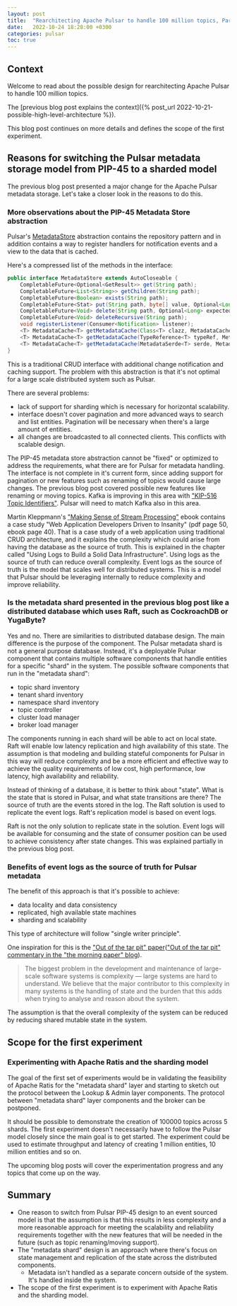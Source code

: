 ```yaml
---
layout: post
title:  "Rearchitecting Apache Pulsar to handle 100 million topics, Part 2"
date:   2022-10-24 18:28:00 +0300
categories: pulsar
toc: true
---
```


## Context

Welcome to read about the possible design for rearchitecting Apache Pulsar to handle 100 million topics.

The [previous blog post explains the context]({% post_url 2022-10-21-possible-high-level-architecture %}).

This blog post continues on more details and defines the scope of the first experiment.

## Reasons for switching the Pulsar metadata storage model from PIP-45 to a sharded model

The previous blog post presented a major change for the Apache Pulsar metadata storage. Let's take a closer look in the reasons to do this.

### More observations about the PIP-45 Metadata Store abstraction

Pulsar's [MetadataStore](https://github.com/apache/pulsar/blob/master/pulsar-metadata/src/main/java/org/apache/pulsar/metadata/api/MetadataStore.java) 
abstraction contains the repository pattern and in addition contains a way to register handlers for notification events and a view to the data that is cached.

Here's a compressed list of the methods in the interface:

```java
public interface MetadataStore extends AutoCloseable {
    CompletableFuture<Optional<GetResult>> get(String path);
    CompletableFuture<List<String>> getChildren(String path);
    CompletableFuture<Boolean> exists(String path);
    CompletableFuture<Stat> put(String path, byte[] value, Optional<Long> expectedVersion);
    CompletableFuture<Void> delete(String path, Optional<Long> expectedVersion);
    CompletableFuture<Void> deleteRecursive(String path);
    void registerListener(Consumer<Notification> listener);
    <T> MetadataCache<T> getMetadataCache(Class<T> clazz, MetadataCacheConfig cacheConfig);
    <T> MetadataCache<T> getMetadataCache(TypeReference<T> typeRef, MetadataCacheConfig cacheConfig);
    <T> MetadataCache<T> getMetadataCache(MetadataSerde<T> serde, MetadataCacheConfig cacheConfig);
}
```

This is a traditional CRUD interface with additional change notification and caching support.
The problem with this abstraction is that it's not optimal for a large scale distributed system such as Pulsar.

There are several problems:
* lack of support for sharding which is necessary for horizontal scalability.
* interface doesn't cover pagination and more advanced ways to search and list entities. Pagination will be necessary when there's a large amount of entities.
* all changes are broadcasted to all connected clients. This conflicts with scalable design.

The PIP-45 metadata store abstraction cannot be "fixed" or optimized to address the requirements, what there are for Pulsar for metadata handling. The interface is not complete in it's current form, since adding support for pagination or new features such as renaming of topics would cause large changes. The previous blog post covered possible new features like renaming or moving topics. 
Kafka is improving in this area with ["KIP-516 Topic Identifiers"](https://cwiki.apache.org/confluence/display/KAFKA/KIP-516%3A+Topic+Identifiers). Pulsar will need to match Kafka also in this area.

Martin Kleppmann's ["Making Sense of Stream Processing"](https://www.confluent.io/stream-processing/) ebook contains a case study "Web Application Developers Driven to Insanity" (pdf page 50, ebook page 40).
That is a case study of a web application using traditional CRUD architecture, and it explains the complexity which could arise from having the database as the source of truth.
This is explained in the chapter called "Using Logs to Build a Solid Data Infrastructure". Using logs as the source of truth can reduce overall complexity. 
Event logs as the source of truth is the model that scales well for distributed systems. This is a model that Pulsar should be leveraging internally to reduce complexity and improve reliability.

### Is the metadata shard presented in the previous blog post like a distributed database which uses Raft, such as CockroachDB or YugaByte?

Yes and no. There are similarities to distributed database design.
The main difference is the purpose of the component. The Pulsar metadata shard is not a general purpose database. Instead, it's a deployable Pulsar component that contains multiple software components that handle entities for a specific "shard" in the system.
The possible software components that run in the "metadata shard":
* topic shard inventory
* tenant shard inventory
* namespace shard inventory
* topic controller
* cluster load manager
* broker load manager

The components running in each shard will be able to act on local state. Raft will enable low latency replication and high availability of this state.
The assumption is that modeling and building stateful components for Pulsar in this way will reduce complexity and be a more efficient and effective way
to achieve the quality requirements of low cost, high performance, low latency, high availability and reliability.

Instead of thinking of a database, it is better to think about "state". What is the state that is stored in Pulsar, and what state transitions are there?
The source of truth are the events stored in the log. The Raft solution is used to replicate the event logs. Raft's replication model is based on event logs.

Raft is not the only solution to replicate state in the solution. Event logs will be available for consuming and the state of consumer position can be used to achieve consistency after state changes. This was explained partially in the previous blog post.

### Benefits of event logs as the source of truth for Pulsar metadata

The benefit of this approach is that it's possible to achieve:
* data locality and data consistency
* replicated, high available state machines
* sharding and scalability

This type of architecture will follow "single writer principle".

One inspiration for this is the ["Out of the tar pit" paper](http://curtclifton.net/papers/MoseleyMarks06a.pdf)(["Out of the tar pit" commentary in the "the morning paper" blog](https://blog.acolyer.org/2015/03/20/out-of-the-tar-pit/)).

> The biggest problem in the development and maintenance of large-scale software systems is complexity — large systems are hard to understand. We believe that the major
> contributor to this complexity in many systems is the handling of state and the burden that this adds when trying to analyse and reason about the system. 

The assumption is that the overall complexity of the system can be reduced by reducing shared mutable state in the system. 

## Scope for the first experiment

### Experimenting with Apache Ratis and the sharding model

The goal of the first set of experiments would be in validating the feasibility of Apache Ratis for the "metadata shard" layer and starting to sketch out the protocol between the 
Lookup & Admin layer components. The protocol between "metadata shard" layer components and the broker can be postponed. 

It should be possible to demonstrate the creation of 100000 topics across 5 shards. The first experiment doesn't necessarily have to follow the Pulsar model closely since the main goal is to get started. The experiment could be used to estimate throughput and latency of creating 1 million entities, 10 million entities and so on. 

The upcoming blog posts will cover the experimentation progress and any topics that come up on the way.

## Summary

* One reason to switch from Pulsar PIP-45 design to an event sourced model is that the assumption is that this results in less complexity and a more reasonable approach for meeting the scalability and reliability requirements together with the new features that will be needed in the future (such as topic renaming/moving support).
* The "metadata shard" design is an approach where there's focus on state management and replication of the state across the distributed components. 
  * Metadata isn't handled as a separate concern outside of the system. It's handled inside the system.
* The scope of the first experiment is to experiment with Apache Ratis and the sharding model.




















































